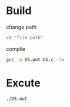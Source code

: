 # Build 
change path
``` bash
cd "file path"
```
complie
``` bash
gcc -o DS.out DS.c -lm
```
# Excute
``` bash
./DS.out
```

